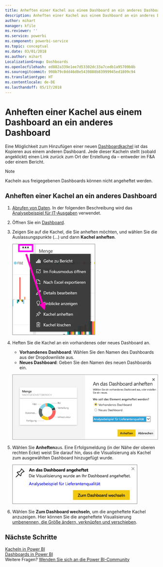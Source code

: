 ```yaml
---
title: Anheften einer Kachel aus einem Dashboard an ein anderes Dashboard
description: Anheften einer Kachel aus einem Dashboard an ein anderes Dashboard
author: mihart
manager: kfile
ms.reviewer: ''
ms.service: powerbi
ms.component: powerbi-service
ms.topic: conceptual
ms.date: 03/01/2018
ms.author: mihart
LocalizationGroup: Dashboards
ms.openlocfilehash: ed882a339e1ee7d53302dc33a7cedb1a95709b8b
ms.sourcegitcommit: 998b79c0dd46d0e5439888b83999945ed1809c94
ms.translationtype: HT
ms.contentlocale: de-DE
ms.lasthandoff: 05/17/2018
---
```

# <a name="pin-a-tile-from-one-dashboard-to-another-dashboard"></a>Anheften einer Kachel aus einem Dashboard an ein anderes Dashboard
Eine Möglichkeit zum Hinzufügen einer neuen [Dashboardkachel](service-dashboard-tiles.md) ist das Kopieren aus einem anderen Dashboard. Jede dieser Kacheln stellt (sobald angeklickt) einen Link zurück zum Ort der Erstellung da – entweder im F&A oder einem Bericht. 

> [!NOTE]
> Kacheln aus freigegebenen Dashboards können nicht angeheftet werden.

## <a name="pin-a-tile-to-another-dashboard"></a>Anheften einer Kachel an ein anderes Dashboard
1. [Abrufen von Daten](service-get-data.md). In der folgenden Beschreibung wird das [Analysebeispiel für IT-Ausgaben](sample-it-spend.md) verwendet.
2. Öffnen Sie ein [Dashboard](service-dashboards.md).
3. Zeigen Sie auf die Kachel, die Sie anheften möchten, und wählen Sie die Auslassungspunkte (...) und dann **Kachel anheften**.  
   
   ![Menü mit Auslassungspunkten (...)](media/service-pin-tile-to-another-dashboard/power-bi-pin-another-dash.png)
4. Heften Sie die Kachel an ein vorhandenes oder neues Dashboard an. 
   
   * **Vorhandenes Dashboard**: Wählen Sie den Namen des Dashboards aus der Dropdownliste aus.
   * **Neues Dashboard**: Geben Sie den Namen des neuen Dashboards ein.
   
   ![Dialogfeld „An das Dashboard anheften“](media/service-pin-tile-to-another-dashboard/pbi_pintoanotherdash.png)
5. Wählen Sie **Anheften**aus.
   Eine Erfolgsmeldung (in der Nähe der oberen rechten Ecke) weist Sie darauf hin, dass die Visualisierung als Kachel zum ausgewählten Dashboard hinzugefügt wurde.
   
   ![Fenster „An das Dashboard angeheftet“](media/service-pin-tile-to-another-dashboard/power-bi-pin-success.png)
6. Wählen Sie **Zum Dashboard wechseln**, um die angeheftete Kachel anzuzeigen. Hier können Sie die angeheftete Visualisierung [umbenennen, die Größe ändern, verknüpfen und verschieben](service-dashboard-edit-tile.md).

## <a name="next-steps"></a>Nächste Schritte
[Kacheln in Power BI](service-dashboard-tiles.md)  
[Dashboards in Power BI](service-dashboards.md)  
Weitere Fragen? [Wenden Sie sich an die Power BI-Community](http://community.powerbi.com/)


